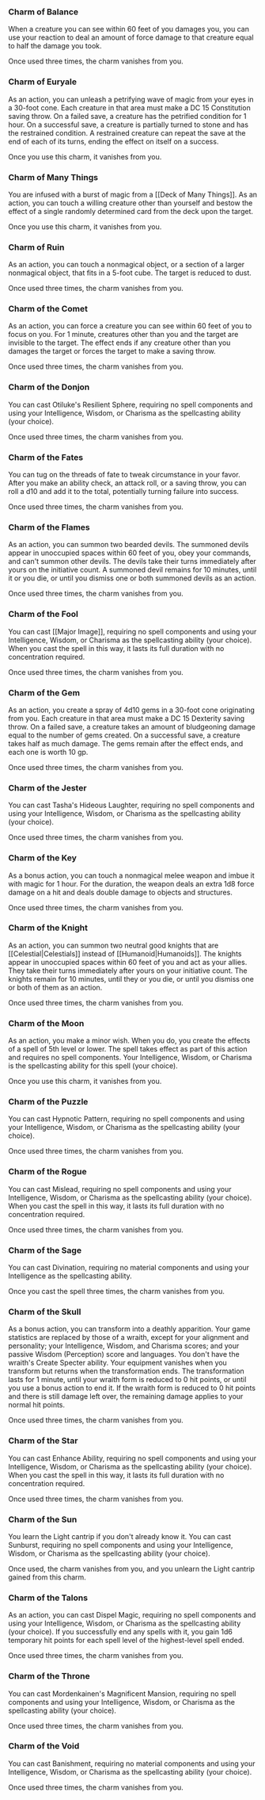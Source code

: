 ### Charm of Balance
When a creature you can see within 60 feet of you damages you, you can use your reaction to deal an amount of force damage to that creature equal to half the damage you took.

Once used three times, the charm vanishes from you.
### Charm of Euryale
As an action, you can unleash a petrifying wave of magic from your eyes in a 30-foot cone. Each creature in that area must make a DC 15 Constitution saving throw. On a failed save, a creature has the petrified condition for 1 hour. On a successful save, a creature is partially turned to stone and has the restrained condition. A restrained creature can repeat the save at the end of each of its turns, ending the effect on itself on a success.

Once you use this charm, it vanishes from you.
### Charm of Many Things
You are infused with a burst of magic from a [[Deck of Many Things]]. As an action, you can touch a willing creature other than yourself and bestow the effect of a single randomly determined card from the deck upon the target.

Once you use this charm, it vanishes from you.
### Charm of Ruin
As an action, you can touch a nonmagical object, or a section of a larger nonmagical object, that fits in a 5-foot cube. The target is reduced to dust.

Once used three times, the charm vanishes from you.
### Charm of the Comet
As an action, you can force a creature you can see within 60 feet of you to focus on you. For 1 minute, creatures other than you and the target are invisible to the target. The effect ends if any creature other than you damages the target or forces the target to make a saving throw.

Once used three times, the charm vanishes from you.
### Charm of the Donjon
You can cast Otiluke's Resilient Sphere, requiring no spell components and using your Intelligence, Wisdom, or Charisma as the spellcasting ability (your choice).

Once used three times, the charm vanishes from you.
### Charm of the Fates
You can tug on the threads of fate to tweak circumstance in your favor. After you make an ability check, an attack roll, or a saving throw, you can roll a d10 and add it to the total, potentially turning failure into success.

Once used three times, the charm vanishes from you.
### Charm of the Flames
As an action, you can summon two bearded devils. The summoned devils appear in unoccupied spaces within 60 feet of you, obey your commands, and can't summon other devils. The devils take their turns immediately after yours on the initiative count. A summoned devil remains for 10 minutes, until it or you die, or until you dismiss one or both summoned devils as an action.

Once used three times, the charm vanishes from you.
### Charm of the Fool
You can cast [[Major Image]], requiring no spell components and using your Intelligence, Wisdom, or Charisma as the spellcasting ability (your choice). When you cast the spell in this way, it lasts its full duration with no concentration required. 

Once used three times, the charm vanishes from you.
### Charm of the Gem
As an action, you create a spray of 4d10 gems in a 30-foot cone originating from you. Each creature in that area must make a DC 15 Dexterity saving throw. On a failed save, a creature takes an amount of bludgeoning damage equal to the number of gems created. On a successful save, a creature takes half as much damage. The gems remain after the effect ends, and each one is worth 10 gp. 

Once used three times, the charm vanishes from you.
### Charm of the Jester
You can cast Tasha's Hideous Laughter, requiring no spell components and using your Intelligence, Wisdom, or Charisma as the spellcasting ability (your choice). 

Once used three times, the charm vanishes from you.
### Charm of the Key
As a bonus action, you can touch a nonmagical melee weapon and imbue it with magic for 1 hour. For the duration, the weapon deals an extra 1d8 force damage on a hit and deals double damage to objects and structures. 

Once used three times, the charm vanishes from you.
### Charm of the Knight
As an action, you can summon two neutral good knights that are [[Celestial|Celestials]] instead of [[Humanoid|Humanoids]]. The knights appear in unoccupied spaces within 60 feet of you and act as your allies. They take their turns immediately after yours on your initiative count. The knights remain for 10 minutes, until they or you die, or until you dismiss one or both of them as an action. 

Once used three times, the charm vanishes from you.
### Charm of the Moon
As an action, you make a minor wish. When you do, you create the effects of a spell of 5th level or lower. The spell takes effect as part of this action and requires no spell components. Your Intelligence, Wisdom, or Charisma is the spellcasting ability for this spell (your choice). 

Once you use this charm, it vanishes from you.
### Charm of the Puzzle
You can cast Hypnotic Pattern, requiring no spell components and using your Intelligence, Wisdom, or Charisma as the spellcasting ability (your choice). 

Once used three times, the charm vanishes from you.
### Charm of the Rogue
You can cast Mislead, requiring no spell components and using your Intelligence, Wisdom, or Charisma as the spellcasting ability (your choice). When you cast the spell in this way, it lasts its full duration with no concentration required. 

Once used three times, the charm vanishes from you.
### Charm of the Sage
You can cast Divination, requiring no material components and using your Intelligence as the spellcasting ability. 

Once you cast the spell three times, the charm vanishes from you.
### Charm of the Skull
As a bonus action, you can transform into a deathly apparition. Your game statistics are replaced by those of a wraith, except for your alignment and personality; your Intelligence, Wisdom, and Charisma scores; and your passive Wisdom (Perception) score and languages. You don't have the wraith's Create Specter ability. Your equipment vanishes when you transform but returns when the transformation ends. The transformation lasts for 1 minute, until your wraith form is reduced to 0 hit points, or until you use a bonus action to end it. If the wraith form is reduced to 0 hit points and there is still damage left over, the remaining damage applies to your normal hit points. 

Once used three times, the charm vanishes from you.
### Charm of the Star
You can cast Enhance Ability, requiring no spell components and using your Intelligence, Wisdom, or Charisma as the spellcasting ability (your choice). When you cast the spell in this way, it lasts its full duration with no concentration required. 

Once used three times, the charm vanishes from you.
### Charm of the Sun
You learn the Light cantrip if you don't already know it. You can cast Sunburst, requiring no spell components and using your Intelligence, Wisdom, or Charisma as the spellcasting ability (your choice). 

Once used, the charm vanishes from you, and you unlearn the Light cantrip gained from this charm.
### Charm of the Talons
As an action, you can cast Dispel Magic, requiring no spell components and using your Intelligence, Wisdom, or Charisma as the spellcasting ability (your choice). If you successfully end any spells with it, you gain 1d6 temporary hit points for each spell level of the highest-level spell ended. 

Once used three times, the charm vanishes from you.
### Charm of the Throne
You can cast Mordenkainen's Magnificent Mansion, requiring no spell components and using your Intelligence, Wisdom, or Charisma as the spellcasting ability (your choice). 

Once used three times, the charm vanishes from you.
### Charm of the Void
You can cast Banishment, requiring no material components and using your Intelligence, Wisdom, or Charisma as the spellcasting ability (your choice). 

Once used three times, the charm vanishes from you.
